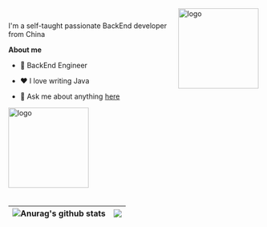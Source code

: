<img src="https://github-readme-stats.vercel.app/api?username=wdg&show_icons=true" alt="logo" height="160" align="right" style="margin: 5px; margin-bottom: 20px;" />

<br />

I'm a self-taught passionate BackEnd developer from China

**About me**

- 💼 BackEnd Engineer

- ❤️ I love writing Java

- 💬 Ask me about anything [here](https://github.com/wudg/wudg/issues)

<img src="https://github-profile-trophy.vercel.app/?username=wudg&theme=flat&column=7" alt="logo" height="160" align="center" style="margin: auto; margin-bottom: 20px;" />

| <img align="center" src="https://github-readme-stats.vercel.app/api?username=anuraghazra&show_icons=true&include_all_commits=true&theme=buefy&hide_border=true" alt="Anurag's github stats" /> |<img align="center" src="https://github-readme-stats.vercel.app/api/top-langs/?username=anuraghazra&layout=compact&theme=buefy&hide_border=true" /> |
| ------------- | ------------- |
